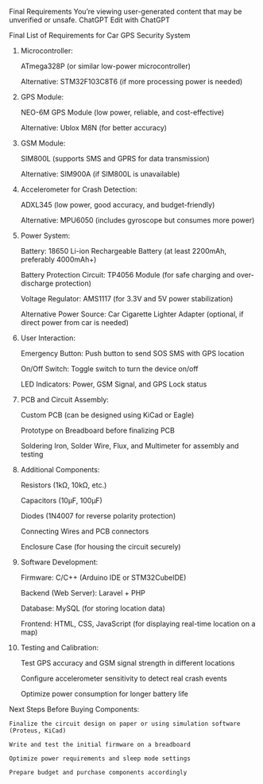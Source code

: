 Final Requirements
You’re viewing user-generated content that may be unverified or unsafe.
ChatGPT
Edit with ChatGPT

Final List of Requirements for Car GPS Security System
1. Microcontroller:

    ATmega328P (or similar low-power microcontroller)

    Alternative: STM32F103C8T6 (if more processing power is needed)

2. GPS Module:

    NEO-6M GPS Module (low power, reliable, and cost-effective)

    Alternative: Ublox M8N (for better accuracy)

3. GSM Module:

    SIM800L (supports SMS and GPRS for data transmission)

    Alternative: SIM900A (if SIM800L is unavailable)

4. Accelerometer for Crash Detection:

    ADXL345 (low power, good accuracy, and budget-friendly)

    Alternative: MPU6050 (includes gyroscope but consumes more power)

5. Power System:

    Battery: 18650 Li-ion Rechargeable Battery (at least 2200mAh, preferably 4000mAh+)

    Battery Protection Circuit: TP4056 Module (for safe charging and over-discharge protection)

    Voltage Regulator: AMS1117 (for 3.3V and 5V power stabilization)

    Alternative Power Source: Car Cigarette Lighter Adapter (optional, if direct power from car is needed)

6. User Interaction:

    Emergency Button: Push button to send SOS SMS with GPS location

    On/Off Switch: Toggle switch to turn the device on/off

    LED Indicators: Power, GSM Signal, and GPS Lock status

7. PCB and Circuit Assembly:

    Custom PCB (can be designed using KiCad or Eagle)

    Prototype on Breadboard before finalizing PCB

    Soldering Iron, Solder Wire, Flux, and Multimeter for assembly and testing

8. Additional Components:

    Resistors (1kΩ, 10kΩ, etc.)

    Capacitors (10µF, 100µF)

    Diodes (1N4007 for reverse polarity protection)

    Connecting Wires and PCB connectors

    Enclosure Case (for housing the circuit securely)

9. Software Development:

    Firmware: C/C++ (Arduino IDE or STM32CubeIDE)

    Backend (Web Server): Laravel + PHP

    Database: MySQL (for storing location data)

    Frontend: HTML, CSS, JavaScript (for displaying real-time location on a map)

10. Testing and Calibration:

    Test GPS accuracy and GSM signal strength in different locations

    Configure accelerometer sensitivity to detect real crash events

    Optimize power consumption for longer battery life

Next Steps Before Buying Components:

    Finalize the circuit design on paper or using simulation software (Proteus, KiCad)

    Write and test the initial firmware on a breadboard

    Optimize power requirements and sleep mode settings

    Prepare budget and purchase components accordingly


